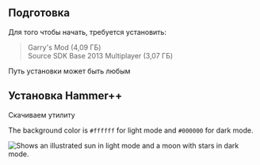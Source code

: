 ## Подготовка
Для того чтобы начать, требуется установить:
> Garry's Mod (4,09 ГБ)<br>
> Source SDK Base 2013 Multiplayer (3,07 ГБ)

Путь установки может быть любым
## Установка Hammer++
Скачиваем утилиту

The background color is `#ffffff` for light mode and `#000000` for dark mode.

<picture>
  <source media="(prefers-color-scheme: dark)" srcset="https://user-images.githubusercontent.com/25423296/163456776-7f95b81a-f1ed-45f7-b7ab-8fa810d529fa.png">
  <source media="(prefers-color-scheme: light)" srcset="https://user-images.githubusercontent.com/25423296/163456779-a8556205-d0a5-45e2-ac17-42d089e3c3f8.png">
  <img alt="Shows an illustrated sun in light mode and a moon with stars in dark mode." src="https://user-images.githubusercontent.com/25423296/163456779-a8556205-d0a5-45e2-ac17-42d089e3c3f8.png">
</picture>